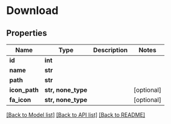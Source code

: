 # Download


## Properties

Name | Type | Description | Notes
------------ | ------------- | ------------- | -------------
**id** | **int** |  | 
**name** | **str** |  | 
**path** | **str** |  | 
**icon_path** | **str, none_type** |  | [optional] 
**fa_icon** | **str, none_type** |  | [optional] 

[[Back to Model list]](../#documentation-for-models) [[Back to API list]](../#documentation-for-api-endpoints) [[Back to README]](../)


